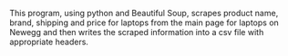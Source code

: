 This program, using python and Beautiful Soup, scrapes product name, brand, shipping and price for laptops from the main page for laptops on Newegg and then writes the scraped information into a csv file with appropriate headers.
